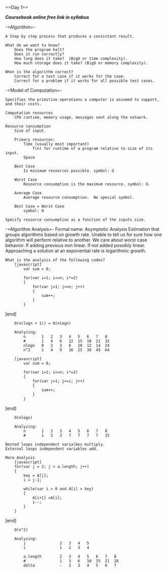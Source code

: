 ==Day 1==

***Coursebook online free link in syllabus***

-=Algorithm=-
    
    A Step by step process that produces a consistant result.
    
    What do we want to know?
        Does the program halt?
        Does it run correctly?
        How long does it take?  (BigO or time complexity).
        How much storage does it take? (BigO or memory complexity).
        
    When is the algorithm correct?
        Correct for a test case if it works for the case.
        Correct for a problem if it works for all possible test cases.
    
-=Model of Computation=-

    Specifies the primitive operations a computer is assumed to support, and their costs.

    Computation resources
        CPU runtime, memory usage, messages sent along the network.
    
    Resource consumption
        Size of input.  
       
        Primary resources:
            Time (usually most important)
                T(n) for runtime of a program relative to size of its input.
            Space
       
        Best Case
            Is minimum resources possible. symbol: Ω
       
        Worst Case 
            Resource consumption is the maximum resource. symbol: O.
       
        Average Case
            Average resource consumption.  No special symbol.
       
        Best Case = Worst Case
            symbol: Θ

    Specify resource consumption as a function of the inputs size.

-=Algorithm Analysis=-
    Formal name: Asymptotic Analysis
    Estimation that groups algorithms based on growth rate.
    Unable to tell us for sure how one algorithm will perform relative to another.
    We care about worst case behavior.
    If adding previous non linear.
    If not added possibly linear.
    Approaching a solution at an exponential rate is logarithmic growth.
    
    What is the analysis of the following codes?
        [javascript]
            var sum = 0;

            for(var i=1; i<=n; i*=2)
            {
                for(var j=1; j<=n; j++)
                {
                    sum++;
                }
            }
[end]

        O(n(logn + 1)) = O(nlogn)

        Analyzing:
            n       1   2   3   4   5   6   7   8
            #       1   4   6   12  15  18  21  32
            nlogn   0   2   3   8   10  12  14  24
            n^2     1   4   9   16  25  36  49  64

        [javascript]
            var sum = 0;

            for(var i=1; i<=n; i*=2)
            {
                for(var j=1; j<=i; j++)
                {
                    sum++;
                }
            }
[end]

        O(nlogn)

        Analyzing:
            n       1   2   3   4   5   6   7   8
            #       1   3   3   7   7   7   7   15
        
    Nested loops independent varialbes multiply.
    External loops independent variables add.

    More Analysis
        [javascript]
        for(var j = 2; j < a.length; j++)
        {
            key = A[j];
            i = j-1;

            while(var i > 0 and A[i] > key)
            {
                A[i+1] =A[i];
                i--;
            }
        }
[end]

        O(n^2)

        Analyzing:
            j               2   3   4   5
            i               1   2   3   4

            a.length        2   3   4   5   6   7   8
            #               1   3   6   10  15  21  28
            delta           -   2   3   4   5   6   7

